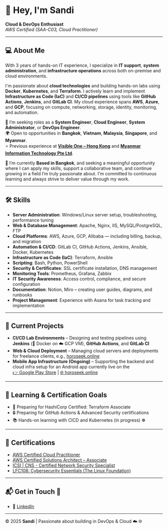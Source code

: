# 👋 Hey, I'm Sandi

**Cloud & DevOps Enthusiast**  
*AWS Certified (SAA-C03, Cloud Practitioner)*

---

## 💻 About Me

With 3 years of hands-on IT experience, I specialize in **IT support**, **system administration**, and **infrastructure operations** across both on-premise and cloud environments.

I'm passionate about **cloud technologies** and building hands-on labs using **Docker**, **Kubernetes**, and **Terraform**. I actively learn and implement **Infrastructure as Code (IaC)** and **CI/CD pipelines** using tools like **GitHub Actions**, **Jenkins**, and **GitLab CI**. My cloud experience spans **AWS**, **Azure**, and **GCP**, focusing on compute, networking, storage, identity, monitoring, and automation.

💼 I’m seeking roles as a **System Engineer**, **Cloud Engineer**, **System Administrator**, or **DevOps Engineer**.  
🌍 Open to opportunities in **Bangkok**, **Vietnam**, **Malaysia**, **Singapore**, and **Myanmar**.  
⭐ Previous experience at [**Visible One – Hong Kong**](https://visibleone.com/) and [**Myanmar Information Technology Pte Ltd**](https://www.mit.com.mm/).

📍 I’m currently **Based in Bangkok**, and seeking a meaningful opportunity where I can apply my skills, support a collaborative team, and continue growing in a field I’m truly passionate about. I'm committed to continuous learning and always strive to deliver value through my work.

---
## 🛠️ Skills

- **Server Administration**: Windows/Linux server setup, troubleshooting, performance tuning  
- **Web & Database Management**: Apache, Nginx, IIS, MySQL/PostgreSQL, FTP  
- **Cloud Platforms**: AWS, Azure, GCP, Alibaba — including billing, backup, and migration  
- **Automation & CI/CD**: GitLab CI, GitHub Actions, Jenkins, Ansible, Docker, Kubernetes  
- **Infrastructure as Code (IaC)**: Terraform, Ansible  
- **Scripting**: Bash, Python, PowerShell  
- **Security & Certificates**: SSL certificate installation, DNS management  
- **Monitoring Tools**: Prometheus, Grafana, Zabbix  
- **IT Security Awareness**: Access control, compliance, and secure configuration  
- **Documentation**: Notion, Miro – creating user guides, diagrams, and runbooks  
- **Project Management**: Experience with Asana for task tracking and implementation

---
## 🚀 Current Projects

- **CI/CD Lab Environments** – Designing and testing pipelines using **Jenkins** (🐳 Docker on ☁️ GCP VM), **GitHub Actions**, and **GitLab CI**  
- **Web & Cloud Deployment** – Managing cloud servers and deployments for freelance clients, e.g., [horoseek.online](https://horoseek.online)  
- **Mobile App Infrastructure (Ongoing)** – Supporting the backend and cloud infra setup for an Android app currently live on the  
 [👉 Google Play Store](https://shorturl.at/FD5o9) | [🌐 horoseek.online](https://horoseek.online)


---

## 🎯 Learning & Certification Goals

- 📜 Preparing for HashiCorp Certified: Terraform Associate  
- 🔒 Preparing for GitHub Actions & Advanced Security certifications  
- 📚 Hands-on learning with CICD and Kubernetes (in progress) ☸️

---

## 🏅 Certifications

- [AWS Certified Cloud Practitioner](https://www.credly.com/badges/a1deb467-db32-4e66-9bf5-5efef4518dc1/public_url)
- [AWS Certified Solutions Architect – Associate](https://www.credly.com/badges/2fe9bcaf-9287-4579-adc3-13b68e19c7c8/public_url)
- [ICSI | CNS - Certified Network Security Specialist](https://www.credential.net/cbebdc42-7105-4c4b-88a9-9c701d249a16#acc.96eLlyYM)
- [LFC108: Cybersecurity Essentials (The Linux Foundation)](https://www.credly.com/badges/da6849ae-c88f-4afb-8afc-740c740918aa/public_url)

---

## 📬 Get in Touch 💬

- 🔗 [LinkedIn](https://www.linkedin.com/in/sandiphonemyint)
---

© 2025 **Sandi** | Passionate about building in DevOps & Cloud ☁️ 🌐
